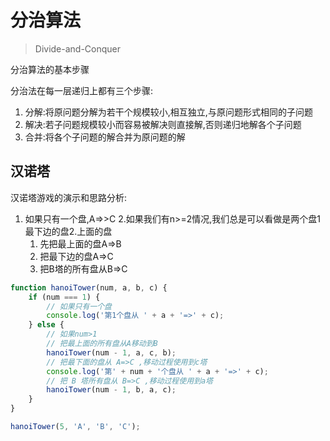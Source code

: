 # 分治算法
> Divide-and-Conquer

分治算法的基本步骤

分治法在每一层递归上都有三个步骤:
1. 分解:将原问题分解为若干个规模较小,相互独立,与原问题形式相同的子问题
2. 解决:若子问题规模较小而容易被解决则直接解,否则递归地解各个子问题
3. 合并:将各个子问题的解合并为原问题的解

## 汉诺塔
汉诺塔游戏的演示和思路分析:
1. 如果只有一个盘,A=>>C
2.如果我们有n>=2情况,我们总是可以看做是两个盘1最下边的盘2.上面的盘
    1. 先把最上面的盘A=>B
    2. 把最下边的盘A=>C
    3. 把B塔的所有盘从B=>C


```javascript
function hanoiTower(num, a, b, c) {
    if (num === 1) {
        // 如果只有一个盘
        console.log('第1个盘从 ' + a + '=>' + c);
    } else {
        // 如果num>1
        // 把最上面的所有盘从A移动到B
        hanoiTower(num - 1, a, c, b);
        // 把最下面的盘从 A=>C ,移动过程使用到c塔
        console.log('第' + num + '个盘从 ' + a + '=>' + c);
        // 把 B 塔所有盘从 B=>C ,移动过程使用到a塔
        hanoiTower(num - 1, b, a, c);
    }
}

hanoiTower(5, 'A', 'B', 'C');
```
